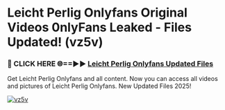 # Leicht Perlig Onlyfans Original Videos 0nlyFans Leaked - Files Updated! (vz5v)

<h3>🔴 CLICK HERE 🌐==►► <a href="https://tinyurl.com/2wckxsce" rel="nofollow">Leicht Perlig Onlyfans Updated Files</a></h3>

Get Leicht Perlig Onlyfans and all content. Now you can access all videos and pictures of Leicht Perlig Onlyfans. New Updated Files 2025!

[![vz5v](https://i.imgur.com/AFduVYN.gif)](https://tinyurl.com/2wckxsce)
